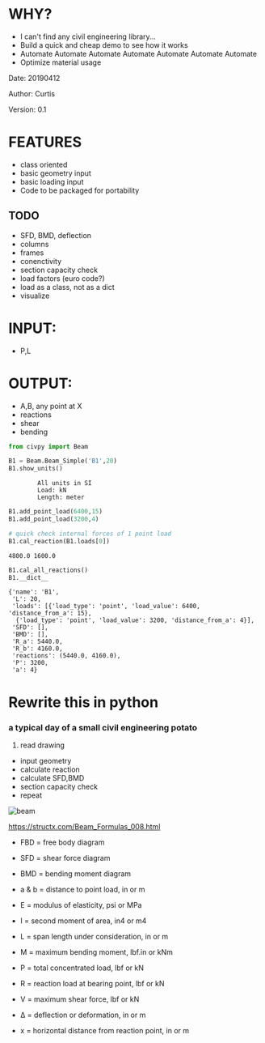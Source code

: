 
# WHY?

- I can't find any civil engineering library...
- Build a quick and cheap demo to see how it works
- Automate Automate Automate Automate Automate Automate Automate
- Optimize material usage

Date: 20190412

Author: Curtis

Version: 0.1

# FEATURES
-  class oriented
-  basic geometry input
-  basic loading input
-  Code to be packaged for portability

## TODO
- SFD, BMD, deflection
- columns
- frames
- conenctivity
- section capacity check
- load factors (euro code?)
- load as a class, not as a dict
- visualize

#  INPUT:
-  P,L

# OUTPUT:
-  A,B, any point at X
-  reactions
-  shear
-  bending


```python
from civpy import Beam

B1 = Beam.Beam_Simple('B1',20)
B1.show_units()
```

    
            All units in SI
            Load: kN
            Length: meter
    


```python
B1.add_point_load(6400,15)
B1.add_point_load(3200,4)

# quick check internal forces of 1 point load
B1.cal_reaction(B1.loads[0])
```

    4800.0 1600.0
    


```python
B1.cal_all_reactions()
B1.__dict__
```




    {'name': 'B1',
     'L': 20,
     'loads': [{'load_type': 'point', 'load_value': 6400, 'distance_from_a': 15},
      {'load_type': 'point', 'load_value': 3200, 'distance_from_a': 4}],
     'SFD': [],
     'BMD': [],
     'R_a': 5440.0,
     'R_b': 4160.0,
     'reactions': (5440.0, 4160.0),
     'P': 3200,
     'a': 4}



# Rewrite this in python

### a typical day of a small civil engineering potato

1.  read drawing
-  input geometry
-  calculate reaction
-  calculate SFD,BMD
-  section capacity check
-  repeat

![beam](https://structx.com/Beam_Pictures/008-Simple_Beam_Formulas_PL_Resultant_Shear_Moment_Deflection.png)

https://structx.com/Beam_Formulas_008.html

-   FBD = free body diagram
-   SFD = shear force diagram
-   BMD = bending moment diagram

-   a & b = distance to point load, in or m
-   E = modulus of elasticity, psi or MPa
-   I = second moment of area, in4 or m4
-   L = span length under consideration, in or m
-   M = maximum bending moment, lbf.in or kNm
-   P = total concentrated load, lbf or kN
-   R = reaction load at bearing point, lbf or kN
-   V = maximum shear force, lbf or kN
-   ∆ = deflection or deformation, in or m
-   x = horizontal distance from reaction point, in or m
